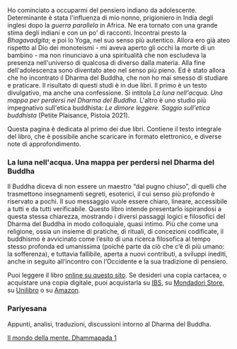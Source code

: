 Ho cominciato a occuparmi del pensiero indiano da adolescente. Determinante è stata l'influenza di mio nonno, prigioniero in India degli inglesi dopo la _guerra parallela_ in Africa. Ne era tornato con una grande stima degli indiani e con un po' di racconti. Incontrai presto la _Bhagavadgita_; e poi lo Yoga, nel suo senso più autentico. Allora ero già ateo rispetto al Dio dei monoteismi - mi aveva aperto gli occhi la morte di un bambino - ma non rinunciavo a una spiritualità che non escludeva la presenza nell'universo di qualcosa di diverso dalla materia. Alla fine dell'adolescenza sono diventato ateo nel senso più pieno. Ed è stato allora che ho incontrato il Dharma del Buddha, che non ho mai smesso di studiare e praticare. Il risultato di questi studi è in due libri. Il primo è un testo divulgativo, ma anche una confessione. Si intitola _La luna nell'acqua. Una mappa per perdersi nel Dharma del Buddha_. L'altro è uno studio più impegnativo sull'etica buddhista: _Le dimore leggere. Saggio sull'etica buddhista_ (Petite Plaisance, Pistoia 2021).

Questa pagina è dedicata al primo dei due libri. Contiene il testo integrale del libro, che è possibile anche scaricare in formato elettronico, e diverse note di approfondimento.

### La luna nell'acqua. Una mappa per perdersi nel Dharma del Buddha

Il Buddha diceva di non essere un maestro “dal pugno chiuso”, di quelli che trasmettono insegnamenti segreti, esoterici, il cui senso più profondo è riservato a pochi. Il suo messaggio vuole essere chiaro, lineare, accessibile a tutti e da tutti verificabile. Questo libro intende presentarlo ispirandosi a questa stessa chiarezza, mostrando i diversi passaggi logici e filosofici del Dharma del Buddha in modo colloquiale, quasi intimo. Più che come una religione, ossia un insieme di pratiche, di rituali, di concezioni codificate, il buddhismo è avvicinato come l’esito di una ricerca filosofica al tempo stesso profonda ed umanissima (poiché parte da ciò che c’è di più umano: la sofferenza), e tuttavia fallibile, aperta a nuovi contributi, a sviluppi inediti, anche in seguito all’incontro con l‘Occidente e la sua tradizione di pensiero. 

Puoi leggere il libro [online su questo sito](luna/index.md). Se desideri una copia cartacea, o acquistare una copia digitale, puoi acquistarla su [IBS](https://www.ibs.it/luna-nell-acqua-mappa-per-ebook-antonio-vigilante/e/9788834160022?srsltid=AfmBOooLQpq1bWzg0qmlSE0_IwIwEfchNJvGjeRlUeg6e-StvEn6hzux), su [Mondadori Store](https://www.mondadoristore.it/luna-nell-acqua-mappa-Antonio-Vigilante/eai978883416083/), su [Unilibro](https://www.unilibro.it/libro/vigilante-antonio/luna-nell-acqua-mappa-perdersi-dharma-buddha/9788834160831) o su [Amazon](https://www.amazon.it/luna-nellacqua-perdersi-Dharma-Buddha/dp/8834160835).

### Pariyesana 

Appunti, analisi, traduzioni, discussioni intorno al Dharma del Buddha.

[Il mondo della mente. Dhammapada 1](dhammapada-1.md)
